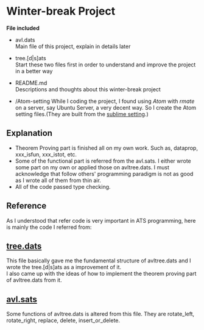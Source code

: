 # Winter-break Project

**File included**
+ avl.dats   
Main file of this project, explain in details later   

+ tree.[d|s]ats   
Start these two files first in order to understand and improve the project in a better way    

+ README.md   
Descriptions and thoughts about this winter-break project    

+ /Atom-setting
While I coding the project, I found using *Atom* with *rmate* on a server, say Ubuntu Server, a very decent way. So I create the Atom setting files.(They are built from the [sublime setting](https://github.com/steinwaywhw/ats-mode-sublimetext).)

## Explanation
+ Theorem Proving part is finished all on my own work. Such as, dataprop, xxx_isfun, xxx_istot, etc.
+ Some of the functional part is referred from the avl.sats. I either wrote some part on my own or applied those on avltree.dats. I must acknowledge that follow others' programming paradigm is not as good as I wrote all of them from thin air.
+ All of the code passed type checking.

## Reference
As I understood that refer code is very important in ATS programming, here is mainly the code I referred from:

[tree.dats](https://github.com/githwxi/ATS-Postiats/blob/master/doc/BOOK/INT2PROGINATS/CODE/CHAP_THMPRVING/tree.dats)
---
This file basically gave me the fundamental structure of avltree.dats and I wrote the tree.[d|s]ats as a improvement of it.    
I also came up with the ideas of how to implement the theorem proving part of avltree.dats from it.


[avl.sats](https://github.com/steinwaywhw/ats-utils/blob/master/avl.sats)
---
Some functions of avltree.dats is altered from this file. They are rotate_left, rotate_right, replace, delete, insert_or_delete.
